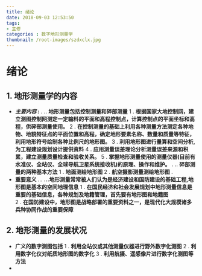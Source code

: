 ```yaml
---
title: 绪论
date: 2018-09-03 12:53:50
tags: 
- 主修
categories : 数字地形测量学
thumbnail: /root-images/szdxclx.jpg
---
```

  # 绪论 #

 ##  1.  地形测量学的内容 ##
  -   ***主要内容 :*** 
 . 
 ..  **地形测量包括控制测量和碎部测量**
  1 . **根据国家大地控制网，建立测图控制网测定一定输料的平面和高程控制点，计算控制点的平面坐标和高程，供碎部测量使用。**
  2 . **在控制测量的基础上利用各种测量方法测定各种地物、地貌特征点的平面位置和高程，确定地形要素名称、数量和质量等特征，利用地形符号绘制各种比例尺的地形图。**
  3 . **利用地形图进行量算和空间分析,为工程建设规划设计提供资料**
  4 . **应用测量误差理论分析测量误差来源和积累，建立测量质量检查和验收关系。**
  5 . **掌握地形测量使用的测量仪器(目前有水准仪、全站仪、全球导航卫星系统接收机)的原理、操作和维护。**
  . 
  ..  **碎部测量的两种基本方法**
  1 . **地面测绘地形图**
  2 . **航空摄影测量测绘地形图**
  . 
  - **重要意义**
   ... **...地形测量常常被人们认为是经济建设和国防建设的基础工程,地形图是基本的空间地理信息**
  1 . **在国民经济和社会发展规划中地形测量信息是重要的基础信息，各种规划及地籍管理，首先要有地形图和地籍图**  
  2 . **在国防建设中，地形图是战略部署的重要资料之一，是现代化大规模诸多兵种协同作战的重要保障**
 ## 2.  地形测量的发展状况 ##
 - **广义的数字测图包括**
 1 . **利用全站仪或其他测量仪器进行野外数字化测图**
 2 . **利用数字化仪对纸质地形图的数字化**
 3 . **利用航摄、遥感像片进行数字化测图等方法**
 -
